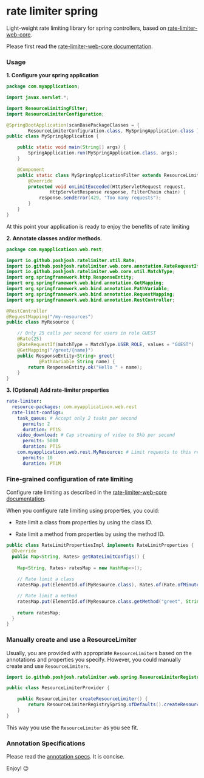 # rate limiter spring

Light-weight rate limiting library for spring controllers, based on 
[rate-limiter-web-core](https://github.com/poshjosh/rate-limiter-web-core).

Please first read the [rate-limiter-web-core documentation](https://github.com/poshjosh/rate-limiter-web-core).

### Usage

__1. Configure your spring application__

```java
package com.myapplicatioon;

import javax.servlet.*;

import ResourceLimitingFilter;
import ResourceLimiterConfiguration;

@SpringBootApplication(scanBasePackageClasses = { 
        ResourceLimiterConfiguration.class, MySpringApplication.class }) 
public class MySpringApplication {

    public static void main(String[] args) {
        SpringApplication.run(MySpringApplication.class, args);
    }

    @Component 
    public static class MySpringApplicationFilter extends ResourceLimitingFilter {
        @Override 
        protected void onLimitExceeded(HttpServletRequest request,
                HttpServletResponse response, FilterChain chain) {
            response.sendError(429, "Too many requests");
        }
    }
}
```

At this point your application is ready to enjoy the benefits of rate limiting

__2. Annotate classes and/or methods.__

```java
package com.myapplicatioon.web.rest;

import io.github.poshjosh.ratelimiter.util.Rate;
import io.github.poshjosh.ratelimiter.web.core.annotation.RateRequestIf;
import io.github.poshjosh.ratelimiter.web.core.util.MatchType;
import org.springframework.http.ResponseEntity;
import org.springframework.web.bind.annotation.GetMapping;
import org.springframework.web.bind.annotation.PathVariable;
import org.springframework.web.bind.annotation.RequestMapping;
import org.springframework.web.bind.annotation.RestController;

@RestController 
@RequestMapping("/my-resources") 
public class MyResource {

    // Only 25 calls per second for users in role GUEST
    @Rate(25)
    @RateRequestIf(matchType = MatchType.USER_ROLE, values = "GUEST")
    @GetMapping("/greet/{name}") 
    public ResponseEntity<String> greet(
            @PathVariable String name) {
        return ResponseEntity.ok("Hello " + name);
    }
}
```

__3. (Optional) Add rate-limiter properties__

```yaml
rate-limiter:
  resource-packages: com.myapplicatioon.web.rest
  rate-limit-configs:
    task_queue: # Accept only 2 tasks per second 
      permits: 2
      duration: PT1S
    video_download: # Cap streaming of video to 5kb per second
      permits: 5000
      duration: PT1S
    com.myapplicatioon.web.rest.MyResource: # Limit requests to this resource to 10 per minute
      permits: 10
      duration: PT1M 
```

### Fine-grained configuration of rate limiting

Configure rate limiting as described in the [rate-limiter-web-core documentation](https://github.com/poshjosh/rate-limiter-web-core).

When you configure rate limiting using properties, you could:

- Rate limit a class from properties by using the class ID.

- Rate limit a method from properties by using the method ID.

```java
public class RateLimitPropertiesImpl implements RateLimitProperties {
  @Override
  public Map<String, Rates> getRateLimitConfigs() {
    
    Map<String, Rates> ratesMap = new HashMap<>();
    
    // Rate limit a class
    ratesMap.put(ElementId.of(MyResource.class), Rates.of(Rate.ofMinutes(10)));

    // Rate limit a method
    ratesMap.put(ElementId.of(MyResource.class.getMethod("greet", String.class)), Rates.of(Rate.ofMinutes(10)));
    
    return ratesMap;
  }
}
```

### Manually create and use a ResourceLimiter

Usually, you are provided with appropriate `ResourceLimiter`s based on the annotations 
and properties you specify. However, you could manually create and use `ResourceLimiters`.

```java
import io.github.poshjosh.ratelimiter.web.spring.ResourceLimiterRegistrySpring;

public class ResourceLimiterProvider {

    public ResourceLimiter createResourceLimiter() {
        return ResourceLimiterRegistrySpring.ofDefaults().createResourceLimiter();
    }
}
```
This way you use the `ResourceLimiter` as you see fit.

### Annotation Specifications

Please read the [annotation specs](https://github.com/poshjosh/rate-limiter-annotation/blob/main/docs/ANNOTATION_SPECS.md). It is concise.

Enjoy! :wink:
